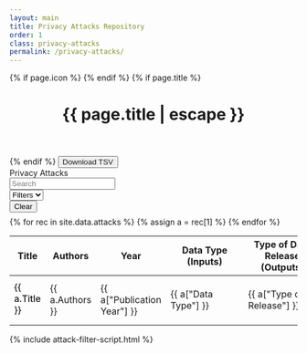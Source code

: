 ```yaml
---
layout: main
title: Privacy Attacks Repository
order: 1
class: privacy-attacks
permalink: /privacy-attacks/
---
```


<div class="home-page privacy-attacks-page">
<div class="main-content" markdown="1">

{% if page.icon %}
    <i class="fa-solid fa-2xl {{ page.icon }} page-icon"></i>
{% endif %}
{% if page.title %}
<header>
    <h1 class="post-title">{{ page.title | escape }}</h1>
</header>
{% endif %}

<button>
    <a download="privacy-attacks.tsv" id="download-tsv">Download TSV</a>
</button>

<script type="module" src="{{ '/assets/js/download-tsv.js' | relative_url }}"></script>

<!-- Filters Section -->
<div class="filters-container">
    <div style="white-space: nowrap">Privacy Attacks</div>
    <div class="filter-row" style="justify-content: right">
        <div class="filter-group">
            <input type="text" id="search-filter" placeholder="Search">
        </div>
        <div class="filter-group">
            <select id="visible-filters">
                <option value="">Filters</option>
            </select>
        </div>
        <div class="filter-actions">
            <button id="clear-filters" title="Clear all filters">Clear</button>
        </div>
    </div>
</div>

<div class="filters-container" style="margin-top: 0.5rem">
    <div class="filter-row">
        <div class="filter-group" id="datatype-filter-group" style="display: none;">
            <label for="datatype-filter">Data Type (Inputs):</label>
            <select id="datatype-filter">
                <option value="">All Data Types</option>
            </select>
        </div>
        <div class="filter-group" id="release-filter-group" style="display: none;">
            <label for="release-filter">Type of Data Release (Outputs):</label>
            <select id="release-filter">
                <option value="">All Release Types</option>
            </select>
        </div>
        <div class="filter-group" id="objective-filter-group" style="display: none;">
            <label for="objective-filter">Attacker Objectives:</label>
            <select id="objective-filter">
                <option value="">All Objectives</option>
            </select>
        </div>
        <div class="filter-group" id="researchtype-filter-group" style="display: none;">
            <label for="researchtype-filter">Research Type:</label>
            <select id="researchtype-filter">
                <option value="">All Research Types</option>
            </select>
        </div>
        <div class="filter-group" id="year-filter-group" style="display: none;">
            <label for="year-filter">Year:</label>
            <select id="year-filter">
                <option value="">All Years</option>
            </select>
        </div>
    </div>
</div>

<div class="table-container">
<table id="attacks-table">
    <thead>
        <tr>
            <th style="width: 22%;">Title</th>
            <th style="width: 18%;">Authors</th>
            <th style="width: 6%; min-width: 60px;">Year</th>
            <th style="width: 14%; min-width: 120px">Data Type (Inputs)</th>
            <th style="width: 14%; min-width: 120px">Type of Data Release (Outputs)</th>
            <th style="width: 16%; min-width: 120px">Attacker Objectives</th>
            <th style="width: 8%; min-width: 120px">Research Type</th>
            <th style="width: 2%; min-width: 80px">Links</th>
        </tr>
    </thead>
    <tbody>
    {% for rec in site.data.attacks %}
        {% assign a = rec[1] %}
        <tr class="attack-row" data-index="{{ forloop.index0 }}">
            <td><div style="color: #181818; font-weight: 500; margin-bottom: 4px">{{ a.Title }}</div></td>
            <td>{{ a.Authors }}</td>
            <td>{{ a["Publication Year"] }}</td>
            <td>{{ a["Data Type"] }}</td>
            <td>{{ a["Type of Release"] }}</td>
            <td>{{ a["Threat Model --- Attacker Objective"] }}</td>
            <td>{{ a["Research Type"] }}</td>
            <td>{% if a.URL %}<a href="{{ a.URL }}" target="_blank">Paper</a>{% endif %}</td>
        </tr>
    {% endfor %}
    </tbody>

</table>
</div>

</div>

<div class="side-panel-container">
    <div class="side-panel">
        <div class="side-panel-content" id="attack-details">
        </div>
    </div>
</div>
</div>

<!-- Hidden attack data for JavaScript -->
<script type="application/json" id="attacks-data">
[
{% for rec in site.data.attacks %}
    {% assign a = rec[1] %}
    {{ a | jsonify }}{% unless forloop.last %},{% endunless %}
{% endfor %}
]
</script>
<script>
window.attacks = JSON.parse(document.getElementById('attacks-data').textContent);
</script>

{% include attack-filter-script.html %} 